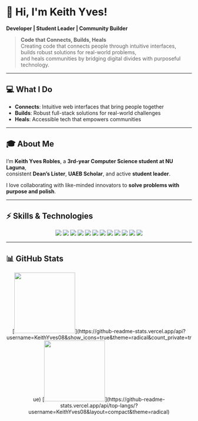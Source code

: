 # 👋 Hi, I'm Keith Yves!
**Developer | Student Leader | Community Builder**

> **Code that Connects, Builds, Heals**  
> Creating code that connects people through intuitive interfaces, builds robust solutions for real-world problems,  
> and heals communities by bridging digital divides with purposeful technology.

---

## 💻 What I Do
- **Connects**: Intuitive web interfaces that bring people together  
- **Builds**: Robust full-stack solutions for real-world challenges  
- **Heals**: Accessible tech that empowers communities  

---

## 🎓 About Me
I’m **Keith Yves Robles**, a **3rd-year Computer Science student at NU Laguna**,  
consistent **Dean’s Lister**, **UAEB Scholar**, and active **student leader**.  

I love collaborating with like-minded innovators to **solve problems with purpose and polish**.  

---

## ⚡ Skills & Technologies
<p align="center">
  <img src="https://img.shields.io/badge/HTML5-E34F26?style=for-the-badge&logo=html5&logoColor=white" />
  <img src="https://img.shields.io/badge/CSS3-1572B6?style=for-the-badge&logo=css3&logoColor=white" />
  <img src="https://img.shields.io/badge/JavaScript-F7DF1E?style=for-the-badge&logo=javascript&logoColor=black" />
  <img src="https://img.shields.io/badge/Node.js-339933?style=for-the-badge&logo=nodedotjs&logoColor=white" />
  <img src="https://img.shields.io/badge/PHP-777BB4?style=for-the-badge&logo=php&logoColor=white" />
  <img src="https://img.shields.io/badge/Python-3776AB?style=for-the-badge&logo=python&logoColor=white" />
  <img src="https://img.shields.io/badge/TailwindCSS-38B2AC?style=for-the-badge&logo=tailwind-css&logoColor=white" />
  <img src="https://img.shields.io/badge/C++-00599C?style=for-the-badge&logo=cplusplus&logoColor=white" />
  <img src="https://img.shields.io/badge/Unity-100000?style=for-the-badge&logo=unity&logoColor=white" />
  <img src="https://img.shields.io/badge/Git-F05032?style=for-the-badge&logo=git&logoColor=white" />
  <img src="https://img.shields.io/badge/GitHub-181717?style=for-the-badge&logo=github&logoColor=white" />
  <img src="https://img.shields.io/badge/Scratch-4D97FF?style=for-the-badge&logo=scratch&logoColor=white" />
</p>

---

## 📊 GitHub Stats
<p align="center">
  [<img src="https://github-readme-stats.vercel.app/api?username=KeithYves08&show_icons=true&theme=radical" height="165" />](https://github-readme-stats.vercel.app/api?username=KeithYves08&show_icons=true&theme=radical&count_private=true)
  [<img src="https://github-readme-stats.vercel.app/api/top-langs/?username=KeithYves08&layout=compact&theme=radical" height="165" />](https://github-readme-stats.vercel.app/api/top-langs/?username=KeithYves08&layout=compact&theme=radical)
</p>
